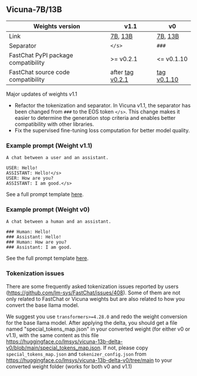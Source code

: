 ## Vicuna-7B/13B

| Weights version | v1.1 | v0 |
| ---- | ---- | ---- |
| Link      | [7B](https://huggingface.co/lmsys/vicuna-7b-delta-v1.1), [13B](https://huggingface.co/lmsys/vicuna-13b-delta-v1.1) | [7B](https://huggingface.co/lmsys/vicuna-7b-delta-v0), [13B](https://huggingface.co/lmsys/vicuna-13b-delta-v0) |
| Separator | `</s>` | `###` |
| FastChat PyPI package compatibility   | >= v0.2.1 |<= v0.1.10 |
| FastChat source code compatibility | after [tag v0.2.1](https://github.com/lm-sys/FastChat/tree/v0.2.1) | [tag v0.1.10](https://github.com/lm-sys/FastChat/tree/v0.1.10) |

Major updates of weights v1.1
- Refactor the tokenization and separator. In Vicuna v1.1, the separator has been changed from `###` to the EOS token `</s>`. This change makes it easier to determine the generation stop criteria and enables better compatibility with other libraries.
- Fix the supervised fine-tuning loss computation for better model quality.

### Example prompt (Weight v1.1)
```
A chat between a user and an assistant.

USER: Hello!
ASSISTANT: Hello!</s>
USER: How are you?
ASSISTANT: I am good.</s>
```

See a full prompt template [here](https://github.com/lm-sys/FastChat/blob/00d9e6675bdff60be6603ffff9313b1d797d2e3e/fastchat/conversation.py#L115-L124).

### Example prompt (Weight v0)
```
A chat between a human and an assistant.

### Human: Hello!
### Assistant: Hello!
### Human: How are you?
### Assistant: I am good.
```

See the full prompt template [here](https://github.com/lm-sys/FastChat/blob/00d9e6675bdff60be6603ffff9313b1d797d2e3e/fastchat/conversation.py#L83-L112).

### Tokenization issues
There are some frequently asked tokenization issues reported by users (https://github.com/lm-sys/FastChat/issues/408).
Some of them are not only related to FastChat or Vicuna weights but are also related to how you convert the base llama model.

We suggest you use `transformers>=4.28.0` and redo the weight conversion for the base llama model.
After applying the delta, you should get a file named "special_tokens_map.json" in your converted weight (for either v0 or v1.1), with the same content as this file https://huggingface.co/lmsys/vicuna-13b-delta-v0/blob/main/special_tokens_map.json.
If not, please copy `special_tokens_map.json` and `tokenizer_config.json` from https://huggingface.co/lmsys/vicuna-13b-delta-v0/tree/main to your converted weight folder (works for both v0 and v1.1)
